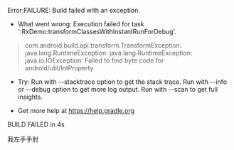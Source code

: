 Error:FAILURE: Build failed with an exception.

* What went wrong:
Execution failed for task ':RxDemo:transformClassesWithInstantRunForDebug'.
> com.android.build.api.transform.TransformException: java.lang.RuntimeException: java.lang.RuntimeException: java.io.IOException: Failed to find byte code for android/util/IntProperty

* Try:
Run with --stacktrace option to get the stack trace. Run with --info or --debug option to get more log output. Run with --scan to get full insights.

* Get more help at https://help.gradle.org

BUILD FAILED in 4s


我左手手肘